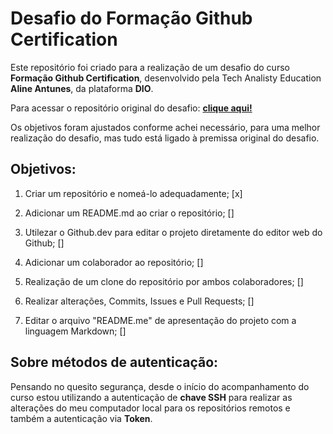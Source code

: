 # Desafio do Formação Github Certification

Este repositório foi criado para a realização de um desafio do curso **Formação Github Certification**, desenvolvido pela Tech Analisty Education **Aline Antunes**, da plataforma **DIO**.

Para acessar o repositório original do desafio: [**clique aqui!**](https://github.com/alinealien/desafio-github-markdown/)

Os objetivos foram ajustados conforme achei necessário, para uma melhor realização do desafio, mas tudo está ligado à premissa original do desafio.



## Objetivos:

1. Criar um repositório e nomeá-lo adequadamente; [x]

2. Adicionar um README.md ao criar o repositório; []

3. Utilezar o Github.dev para editar o projeto diretamente do editor web do Github; []

4. Adicionar um colaborador ao repositório; []

5. Realização de um clone do repositório por ambos colaboradores; []

6. Realizar alterações, Commits, Issues e Pull Requests; []

7. Editar o arquivo "README.me" de apresentação do projeto com a linguagem Markdown; []

   

## Sobre métodos de autenticação:

Pensando no quesito segurança, desde o início do acompanhamento do curso estou utilizando a autenticação de **chave SSH** para realizar as alterações do meu computador local para os repositórios remotos e também a autenticação via **Token**.
